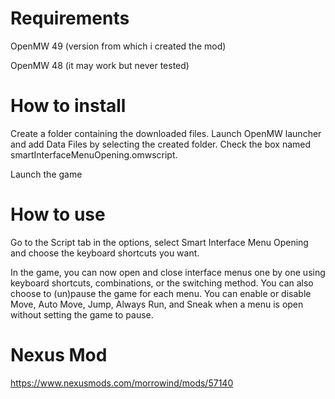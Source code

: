# Requirements

OpenMW 49 (version from which i created the mod)

OpenMW 48 (it may work but never tested)

# How to install

Create a folder containing the downloaded files.
Launch OpenMW launcher and add Data Files by selecting the created folder.
Check the box named smartInterfaceMenuOpening.omwscript.

Launch the game

# How to use

Go to the Script tab in the options, select Smart Interface Menu Opening and choose the keyboard shortcuts you want.

In the game, you can now open and close interface menus one by one using keyboard shortcuts, combinations, or the switching method.
You can also choose to (un)pause the game for each menu.
You can enable or disable Move, Auto Move, Jump, Always Run, and Sneak when a menu is open without setting the game to pause.

# Nexus Mod

https://www.nexusmods.com/morrowind/mods/57140
